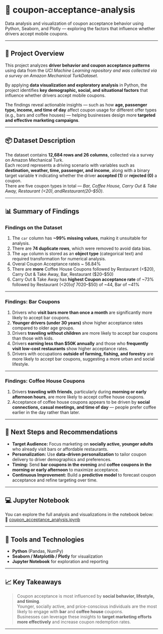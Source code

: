 # 🧠 coupon-acceptance-analysis  
Data analysis and visualization of coupon acceptance behavior using Python, Seaborn, and Plotly — exploring the factors that influence whether drivers accept mobile coupons.

---

## 🧾 Project Overview  

This project analyzes **driver behavior and coupon acceptance patterns** using data from the *UCI Machine Learning repository and was collected via a survey on Amazon Mechanical TurkDataset*.  

By applying **data visualization and exploratory analysis** in Python, the project identifies **key demographic, social, and situational factors** that influence whether drivers accept mobile coupons.  

The findings reveal actionable insights — such as how **age, passenger type, income, and time of day** affect coupon usage for different offer types (e.g., bars and coffee houses) — helping businesses design more **targeted and effective marketing campaigns**.

---

## 📦 Dataset Description  

The dataset contains **12,684 rows and 26 columns**, collected via a survey on Amazon Mechanical Turk.  
Each record represents a driving scenario with variables such as **destination, weather, time, passenger, and income**, along with a binary target variable **`Y`** indicating whether the driver **accepted (1)** or **rejected (0)** a coupon.  
There are five coupon types in total — *Bar, Coffee House, Carry Out & Take Away, Restaurant (<$20), and Restaurant ($20–$50)*.

---

## 📊 Summary of Findings  

### **Findings on the Dataset**
1. The `car` column has **~99% missing values**, making it unsuitable for analysis.  
2. There are **74 duplicate rows**, which were removed to avoid data bias.  
3. The `age` column is stored as an **object type** (categorical text) and required transformation for numerical analysis.
4. Overal Coupon Acceptance rateis ~ 56.84%
5. There are **more** Coffee House Coupons followed by Restaurant (<$20), Carry Out & Take Away, Bar, Restaurant ($20–$50)
6. Carry Out & Take Away has **highest Coupon acceptance rate** of ~73% followed by Restaurant (<$20) of ~70%, Coffee House of ~50%, Restaurant ($20–$50) of ~44, Bar of ~41%

---

### **Findings: Bar Coupons**
1. Drivers who **visit bars more than once a month** are significantly more likely to accept bar coupons.  
2. **Younger drivers (under 30 years)** show higher acceptance rates compared to older age groups.  
3. Drivers **traveling without children** are more likely to accept bar coupons than those with kids.  
4. Drivers **earning less than \$50K annually** and those who **frequently visit low-cost restaurants** show higher acceptance rates.  
5. Drivers with occupations **outside of farming, fishing, and forestry** are more likely to accept bar coupons, suggesting a more urban and social lifestyle.

---

### **Findings: Coffee House Coupons**
1. Drivers **traveling with friends**, particularly during **morning or early afternoon hours**, are more likely to accept coffee house coupons.  
2. Acceptance of coffee house coupons appears to be driven by **social connections, casual meetings, and time of day** — people prefer coffee earlier in the day rather than later.  

---

## 🚀 Next Steps and Recommendations  

- **Target Audience:** Focus marketing on **socially active, younger adults** who already visit bars or affordable restaurants.  
- **Personalization:** Use **data-driven personalization** to tailor coupon delivery to driver demographics and preferences.  
- **Timing:** Send **bar coupons in the evening** and **coffee coupons in the morning or early afternoon** to maximize acceptance.  
- **Continuous Improvement:** Build a **predictive model** to forecast coupon acceptance and refine targeting over time.  

---

## 💻 Jupyter Notebook  
You can explore the full analysis and visualizations in the notebook below:  
🔗 [coupon_acceptance_analysis.ipynb](https://github.com/nuggus/coupoun-acceptance-analysis/blob/master/coupon_acceptance_analysis.ipynb)

---

## 🧩 Tools and Technologies  
- **Python** (Pandas, NumPy)  
- **Seaborn / Matplotlib / Plotly** for visualization  
- **Jupyter Notebook** for exploration and reporting  

---

## 📈 Key Takeaways  
> Coupon acceptance is most influenced by **social behavior, lifestyle, and timing**.  
> Younger, socially active, and price-conscious individuals are the most likely to engage with **bar** and **coffee house** coupons.  
> Businesses can leverage these insights to **target marketing efforts more effectively** and increase coupon redemption rates.

---
